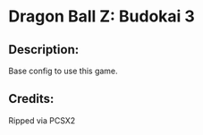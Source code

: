 # Dragon Ball Z: Budokai 3

## Description: 

Base config to use this game.

## Credits: 

Ripped via PCSX2

